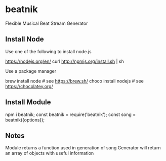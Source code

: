 # beatnik
Flexible Musical Beat Stream Generator

## Install Node

Use one of the following to install node.js

  https://nodejs.org/en/
  curl http://npmjs.org/install.sh | sh

Use a package manager

  brew install node # see https://brew.sh/
  choco install nodejs # see https://chocolatey.org/

## Install Module

  npm i beatnik;
  const beatnik = require('beatnik');
  const song = beatnik({options});

## Notes

  Module returns a function used in generation of song
  Generator will return an array of objects with useful information
